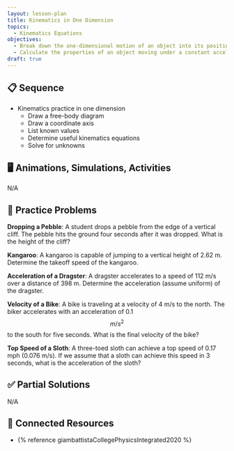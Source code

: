 ```yaml
---
layout: lesson-plan
title: Kinematics in One Dimension
topics:
  - Kinematics Equations
objectives:
  - Break down the one-dimensional motion of an object into its position, velocity, and acceleration.
  - Calculate the properties of an object moving under a constant acceleration.
draft: true
---
```


## 📋 Sequence

* Kinematics practice in one dimension
  * Draw a free-body diagram
  * Draw a coordinate axis
  * List known values
  * Determine useful kinematics equations
  * Solve for unknowns

## 🖥️ Animations, Simulations, Activities

N/A

## 📝 Practice Problems

**Dropping a Pebble**: A student drops a pebble from the edge of a vertical cliff. The pebble hits the ground four seconds after it was dropped. What is the height of the cliff?

**Kangaroo**: A kangaroo is capable of jumping to a vertical height of 2.62 m. Determine the takeoff speed of the kangaroo.

**Acceleration of a Dragster**: A dragster accelerates to a speed of 112 m/s over a distance of 398 m. Determine the acceleration (assume uniform) of the dragster.

**Velocity of a Bike**: A bike is traveling at a velocity of 4 m/s to the north. The biker accelerates with an acceleration of 0.1 $$m/s^2$$ to the south for five seconds. What is the final velocity of the bike?

**Top Speed of a Sloth**: A three-toed sloth can achieve a top speed of 0.17 mph (0.076 m/s). If we assume that a sloth can achieve this speed in 3 seconds, what is the acceleration of the sloth?

## ✅ Partial Solutions

N/A

## 📘 Connected Resources

* {% reference giambattistaCollegePhysicsIntegrated2020 %}

